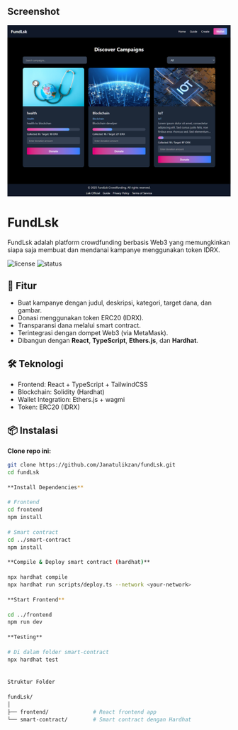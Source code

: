 ## Screenshot

![Tampilan Aplikasi](https://github.com/Janatulikzan/fundLsk/blob/main/screencapture-localhost-5173-2025-05-15-16_38_19.png)


# FundLsk

FundLsk adalah platform crowdfunding berbasis Web3 yang memungkinkan siapa saja membuat dan mendanai kampanye menggunakan token IDRX.

![license](https://img.shields.io/github/license/Janatulikzan/fundLsk)
![status](https://img.shields.io/badge/status-development-orange)

## 🚀 Fitur

- Buat kampanye dengan judul, deskripsi, kategori, target dana, dan gambar.
- Donasi menggunakan token ERC20 (IDRX).
- Transparansi dana melalui smart contract.
- Terintegrasi dengan dompet Web3 (via MetaMask).
- Dibangun dengan **React**, **TypeScript**, **Ethers.js**, dan **Hardhat**.

## 🛠️ Teknologi

- Frontend: React + TypeScript + TailwindCSS
- Blockchain: Solidity (Hardhat)
- Wallet Integration: Ethers.js + wagmi
- Token: ERC20 (IDRX)

## 📦 Instalasi

**Clone repo ini:**

```bash
git clone https://github.com/Janatulikzan/fundLsk.git
cd fundLsk

**Install Dependencies**

# Frontend
cd frontend
npm install

# Smart contract
cd ../smart-contract
npm install

**Compile & Deploy smart contract (hardhat)**

npx hardhat compile
npx hardhat run scripts/deploy.ts --network <your-network>

**Start Frontend**

cd ../frontend
npm run dev

**Testing**

# Di dalam folder smart-contract
npx hardhat test


Struktur Folder 

fundLsk/
│
├── frontend/              # React frontend app
└── smart-contract/        # Smart contract dengan Hardhat
